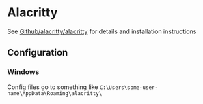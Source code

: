 # Alacritty

See [Github/alacritty/alacritty](https://github.com/alacritty/alacritty) for details and installation instructions


## Configuration

### Windows

Config files go to something like `C:\Users\some-user-name\AppData\Roaming\alacritty\`
